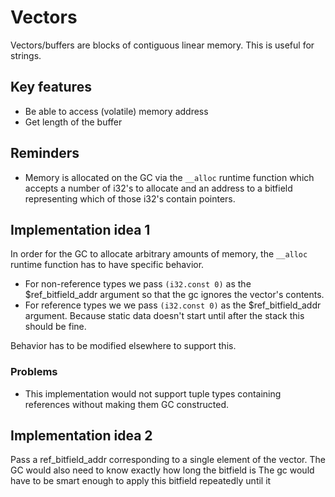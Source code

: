 # Vectors
Vectors/buffers are blocks of contiguous linear memory. This is useful for strings.

## Key features
- Be able to access (volatile) memory address
- Get length of the buffer

## Reminders
- Memory is allocated on the GC via the `__alloc` runtime function which accepts a number of i32's to allocate and an address to a bitfield representing which of those i32's contain pointers.

## Implementation idea 1
In order for the GC to allocate arbitrary amounts of memory, the `__alloc` runtime function has to have specific behavior.

- For non-reference types we pass `(i32.const 0)` as the $ref_bitfield_addr argument so that the gc ignores the vector's contents.
- For reference types we we pass `(i32.const 0)` as the $ref_bitfield_addr argument. Because static data doesn't start until after the stack this should be fine.

Behavior has to be modified elsewhere to support this.

### Problems
- This implementation would not support tuple types containing references without making them GC constructed.


## Implementation idea 2
Pass a ref_bitfield_addr corresponding to a single element of the vector. The GC would also need to know exactly how long the bitfield is  The gc would have to be smart enough to apply this bitfield repeatedly until it 